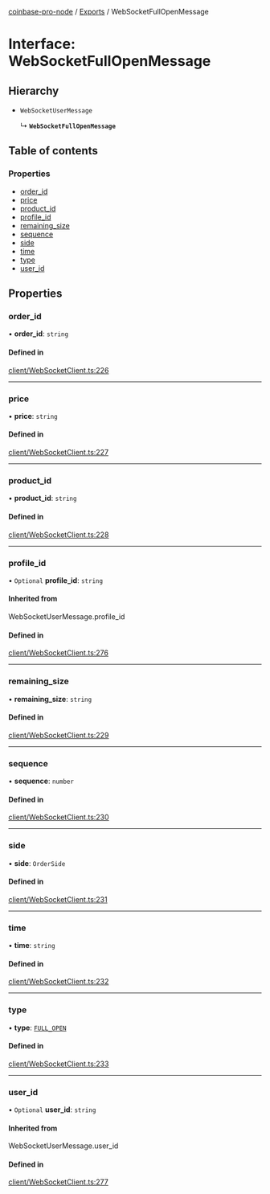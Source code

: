 [coinbase-pro-node](../README.md) / [Exports](../modules.md) / WebSocketFullOpenMessage

# Interface: WebSocketFullOpenMessage

## Hierarchy

- `WebSocketUserMessage`

  ↳ **`WebSocketFullOpenMessage`**

## Table of contents

### Properties

- [order_id](WebSocketFullOpenMessage.md#order_id)
- [price](WebSocketFullOpenMessage.md#price)
- [product_id](WebSocketFullOpenMessage.md#product_id)
- [profile_id](WebSocketFullOpenMessage.md#profile_id)
- [remaining_size](WebSocketFullOpenMessage.md#remaining_size)
- [sequence](WebSocketFullOpenMessage.md#sequence)
- [side](WebSocketFullOpenMessage.md#side)
- [time](WebSocketFullOpenMessage.md#time)
- [type](WebSocketFullOpenMessage.md#type)
- [user_id](WebSocketFullOpenMessage.md#user_id)

## Properties

### order_id

• **order_id**: `string`

#### Defined in

[client/WebSocketClient.ts:226](https://github.com/bennycode/coinbase-pro-node/blob/caaa670/src/client/WebSocketClient.ts#L226)

---

### price

• **price**: `string`

#### Defined in

[client/WebSocketClient.ts:227](https://github.com/bennycode/coinbase-pro-node/blob/caaa670/src/client/WebSocketClient.ts#L227)

---

### product_id

• **product_id**: `string`

#### Defined in

[client/WebSocketClient.ts:228](https://github.com/bennycode/coinbase-pro-node/blob/caaa670/src/client/WebSocketClient.ts#L228)

---

### profile_id

• `Optional` **profile_id**: `string`

#### Inherited from

WebSocketUserMessage.profile_id

#### Defined in

[client/WebSocketClient.ts:276](https://github.com/bennycode/coinbase-pro-node/blob/caaa670/src/client/WebSocketClient.ts#L276)

---

### remaining_size

• **remaining_size**: `string`

#### Defined in

[client/WebSocketClient.ts:229](https://github.com/bennycode/coinbase-pro-node/blob/caaa670/src/client/WebSocketClient.ts#L229)

---

### sequence

• **sequence**: `number`

#### Defined in

[client/WebSocketClient.ts:230](https://github.com/bennycode/coinbase-pro-node/blob/caaa670/src/client/WebSocketClient.ts#L230)

---

### side

• **side**: `OrderSide`

#### Defined in

[client/WebSocketClient.ts:231](https://github.com/bennycode/coinbase-pro-node/blob/caaa670/src/client/WebSocketClient.ts#L231)

---

### time

• **time**: `string`

#### Defined in

[client/WebSocketClient.ts:232](https://github.com/bennycode/coinbase-pro-node/blob/caaa670/src/client/WebSocketClient.ts#L232)

---

### type

• **type**: [`FULL_OPEN`](../enums/WebSocketResponseType.md#full_open)

#### Defined in

[client/WebSocketClient.ts:233](https://github.com/bennycode/coinbase-pro-node/blob/caaa670/src/client/WebSocketClient.ts#L233)

---

### user_id

• `Optional` **user_id**: `string`

#### Inherited from

WebSocketUserMessage.user_id

#### Defined in

[client/WebSocketClient.ts:277](https://github.com/bennycode/coinbase-pro-node/blob/caaa670/src/client/WebSocketClient.ts#L277)
